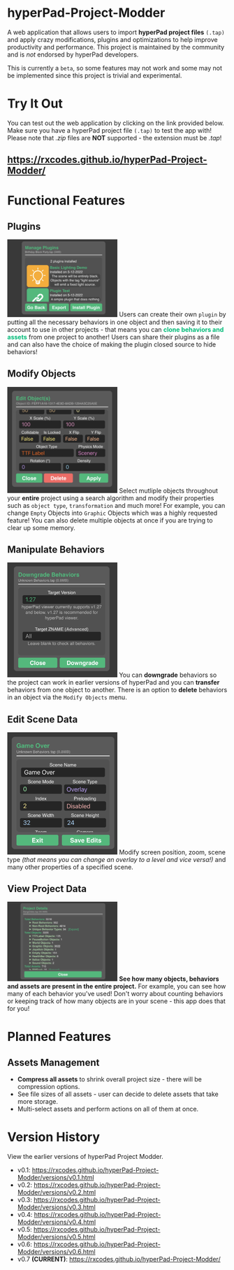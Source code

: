 # hyperPad-Project-Modder
A web application that allows users to import **hyperPad project files** `(.tap)` and apply crazy modifications, plugins and optimizations to help improve productivity and performance. This project is maintained by the community and is *not* endorsed by hyperPad developers.

This is currently a ```beta```, so some features may not work and some may not be implemented since this project is trivial and experimental.

# Try It Out
You can test out the web application by clicking on the link provided below. Make sure you have a hyperPad project file `(.tap)` to test the app with! Please note that *.zip* files are **NOT** supported - the extension must be *.tap*!
## https://rxcodes.github.io/hyperPad-Project-Modder/

# Functional Features
## Plugins
<img src='images/5316D60E-2EB3-47A3-BC1A-485ED2DD1352.jpeg' width=50%>
Users can create their own <code>plugin</code> by putting all the necessary behaviors in one object and then saving it to their account to use in other projects - that means you can <b style='color:#00bb78'>clone behaviors and assets</b> from one project to another! Users can share their plugins as a file and can also have the choice of making the plugin closed source to hide behaviors!

## Modify Objects
<img src='images/4103EF3A-AECC-4E13-A663-E867F4CA1284.jpeg' width=50%>
Select mutliple objects throughout your <b>entire</b> project using a search algorithm and modify their properties such as <code>object type</code>, <code>transformation</code> and much more! For example, you can change <code>Empty</code> Objects into <code>Graphic</code> Objects which was a highly requested feature! You can also delete multiple objects at once if you are trying to clear up some memory.

## Manipulate Behaviors
<img src='images/287AF35C-D225-4B58-9654-8B35BB242D3C.jpeg' width=50%>
You can <b>downgrade</b> behaviors so the project can work in earlier versions of hyperPad and you can <b>transfer</b> behaviors from one object to another. There is an option to <b>delete</b> behaviors in an object via the <code>Modify Objects</code> menu.

## Edit Scene Data
<img src='images/B47B39F0-86BE-47D4-B44A-14DE7FB44D8B.jpeg' width=50%>
Modify screen position, zoom, scene type <i>(that means you can change an overlay to a level and vice versa!)</i> and many other properties of a specified scene.

## View Project Data
<img src='images/B31F9CE2-1BF4-4256-AD56-0C7093345A55.jpeg' width=50%>
<b>See how many objects, behaviors and assets are present in the entire project.</b> For example, you can see how many of each behavior you've used! Don't worry about counting behaviors or keeping track of how many objects are in your scene - this app does that for you!

# Planned Features
## Assets Management
- **Compress all assets** to shrink overall project size - there will be compression options.
- See file sizes of all assets - user can decide to delete assets that take more storage.
- Multi-select assets and perform actions on all of them at once.

# Version History
View the earlier versions of hyperPad Project Modder.
- v0.1: https://rxcodes.github.io/hyperPad-Project-Modder/versions/v0.1.html
- v0.2: https://rxcodes.github.io/hyperPad-Project-Modder/versions/v0.2.html
- v0.3: https://rxcodes.github.io/hyperPad-Project-Modder/versions/v0.3.html
- v0.4: https://rxcodes.github.io/hyperPad-Project-Modder/versions/v0.4.html
- v0.5: https://rxcodes.github.io/hyperPad-Project-Modder/versions/v0.5.html
- v0.6: https://rxcodes.github.io/hyperPad-Project-Modder/versions/v0.6.html
- v0.7 **(CURRENT)**: https://rxcodes.github.io/hyperPad-Project-Modder/
